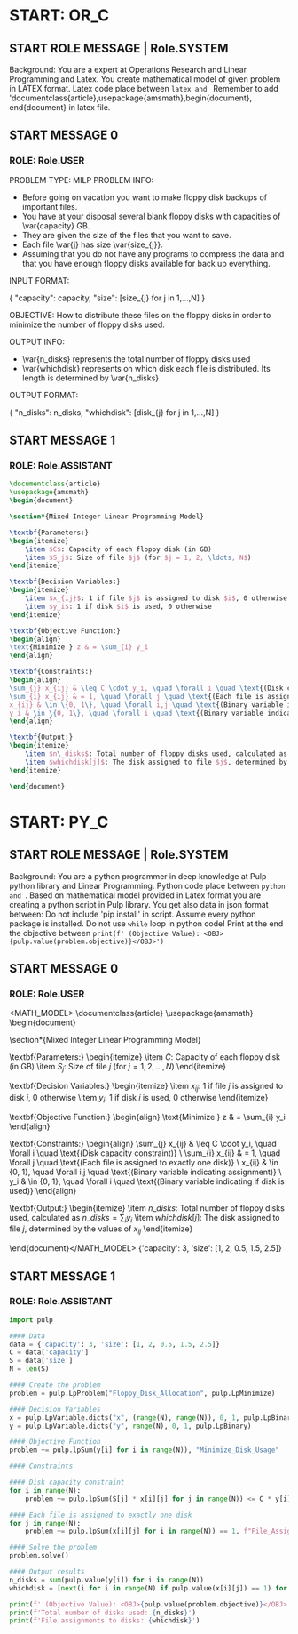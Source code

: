# START: OR_C 
## START ROLE MESSAGE | Role.SYSTEM 
Background: You are a expert at Operations Research and Linear Programming and Latex. You create mathematical model of given problem in LATEX format. Latex code place between ```latex and ``` Remember to add 'documentclass{article},usepackage{amsmath},begin{document}, end{document} in latex file. 
## START MESSAGE 0 
### ROLE: Role.USER
<DESCRIPTION>
PROBLEM TYPE: MILP
PROBLEM INFO:

- Before going on vacation you want to make floppy disk backups of important files. 
- You have at your disposal several blank floppy disks with capacities of \var{capacity} GB. 
- They are given the size of the files that you want to save.
- Each file \var{j} has size \var{size_{j}}.
- Assuming that you do not have any programs to compress the data and that you have enough floppy disks available for back up everything.

INPUT FORMAT:

{
	"capacity": capacity,
	"size": [size_{j} for j in 1,...,N]
}

OBJECTIVE: How to distribute these files on the floppy disks in order to minimize the number of floppy disks used.

OUTPUT INFO:

- \var{n_disks} represents the total number of floppy disks used
- \var{whichdisk} represents on which disk each file is distributed. Its length is determined by \var{n_disks}

OUTPUT FORMAT:

{
	"n_disks": n_disks,
	"whichdisk": [disk_{j} for j in 1,...,N]
}
</DESCRIPTION>


## START MESSAGE 1 
### ROLE: Role.ASSISTANT
```latex
\documentclass{article}
\usepackage{amsmath}
\begin{document}

\section*{Mixed Integer Linear Programming Model}

\textbf{Parameters:}
\begin{itemize}
    \item $C$: Capacity of each floppy disk (in GB)
    \item $S_j$: Size of file $j$ (for $j = 1, 2, \ldots, N$)
\end{itemize}

\textbf{Decision Variables:}
\begin{itemize}
    \item $x_{ij}$: 1 if file $j$ is assigned to disk $i$, 0 otherwise
    \item $y_i$: 1 if disk $i$ is used, 0 otherwise
\end{itemize}

\textbf{Objective Function:}
\begin{align}
\text{Minimize } z & = \sum_{i} y_i
\end{align}

\textbf{Constraints:}
\begin{align}
\sum_{j} x_{ij} & \leq C \cdot y_i, \quad \forall i \quad \text{(Disk capacity constraint)} \\
\sum_{i} x_{ij} & = 1, \quad \forall j \quad \text{(Each file is assigned to exactly one disk)} \\
x_{ij} & \in \{0, 1\}, \quad \forall i,j \quad \text{(Binary variable indicating assignment)} \\
y_i & \in \{0, 1\}, \quad \forall i \quad \text{(Binary variable indicating if disk is used)}
\end{align}

\textbf{Output:}
\begin{itemize}
    \item $n\_disks$: Total number of floppy disks used, calculated as $n\_disks = \sum_{i} y_i$
    \item $whichdisk[j]$: The disk assigned to file $j$, determined by the values of $x_{ij}$
\end{itemize}

\end{document}
```

# START: PY_C 
## START ROLE MESSAGE | Role.SYSTEM 
Background: You are a python programmer in deep knowledge at Pulp python library and Linear Programming. Python code place between ```python and ```. Based on mathematical model provided in Latex format you are creating a python script in Pulp library. You get also data in json format between: <DATA></DATA> Do not include 'pip install' in script. Assume every python package is installed. Do not use `while` loop in python code! Print at the end the objective between <OBJ></OBJ> `print(f' (Objective Value): <OBJ>{pulp.value(problem.objective)}</OBJ>')` 
## START MESSAGE 0 
### ROLE: Role.USER
<MATH_MODEL>
\documentclass{article}
\usepackage{amsmath}
\begin{document}

\section*{Mixed Integer Linear Programming Model}

\textbf{Parameters:}
\begin{itemize}
    \item $C$: Capacity of each floppy disk (in GB)
    \item $S_j$: Size of file $j$ (for $j = 1, 2, \ldots, N$)
\end{itemize}

\textbf{Decision Variables:}
\begin{itemize}
    \item $x_{ij}$: 1 if file $j$ is assigned to disk $i$, 0 otherwise
    \item $y_i$: 1 if disk $i$ is used, 0 otherwise
\end{itemize}

\textbf{Objective Function:}
\begin{align}
\text{Minimize } z & = \sum_{i} y_i
\end{align}

\textbf{Constraints:}
\begin{align}
\sum_{j} x_{ij} & \leq C \cdot y_i, \quad \forall i \quad \text{(Disk capacity constraint)} \\
\sum_{i} x_{ij} & = 1, \quad \forall j \quad \text{(Each file is assigned to exactly one disk)} \\
x_{ij} & \in \{0, 1\}, \quad \forall i,j \quad \text{(Binary variable indicating assignment)} \\
y_i & \in \{0, 1\}, \quad \forall i \quad \text{(Binary variable indicating if disk is used)}
\end{align}

\textbf{Output:}
\begin{itemize}
    \item $n\_disks$: Total number of floppy disks used, calculated as $n\_disks = \sum_{i} y_i$
    \item $whichdisk[j]$: The disk assigned to file $j$, determined by the values of $x_{ij}$
\end{itemize}

\end{document}</MATH_MODEL>
<DATA>
{'capacity': 3, 'size': [1, 2, 0.5, 1.5, 2.5]}</DATA>


## START MESSAGE 1 
### ROLE: Role.ASSISTANT
```python
import pulp

#### Data
data = {'capacity': 3, 'size': [1, 2, 0.5, 1.5, 2.5]}
C = data['capacity']
S = data['size']
N = len(S)

#### Create the problem
problem = pulp.LpProblem("Floppy_Disk_Allocation", pulp.LpMinimize)

#### Decision Variables
x = pulp.LpVariable.dicts("x", (range(N), range(N)), 0, 1, pulp.LpBinary)  #### x[i][j]: 1 if file j is assigned to disk i
y = pulp.LpVariable.dicts("y", range(N), 0, 1, pulp.LpBinary)             #### y[i]: 1 if disk i is used

#### Objective Function
problem += pulp.lpSum(y[i] for i in range(N)), "Minimize_Disk_Usage"

#### Constraints

#### Disk capacity constraint
for i in range(N):
    problem += pulp.lpSum(S[j] * x[i][j] for j in range(N)) <= C * y[i], f"Capacity_Constraint_{i}"

#### Each file is assigned to exactly one disk
for j in range(N):
    problem += pulp.lpSum(x[i][j] for i in range(N)) == 1, f"File_Assignment_Constraint_{j}"

#### Solve the problem
problem.solve()

#### Output results
n_disks = sum(pulp.value(y[i]) for i in range(N))
whichdisk = [next(i for i in range(N) if pulp.value(x[i][j]) == 1) for j in range(N)]

print(f' (Objective Value): <OBJ>{pulp.value(problem.objective)}</OBJ>')
print(f'Total number of disks used: {n_disks}')
print(f'File assignments to disks: {whichdisk}')
```

